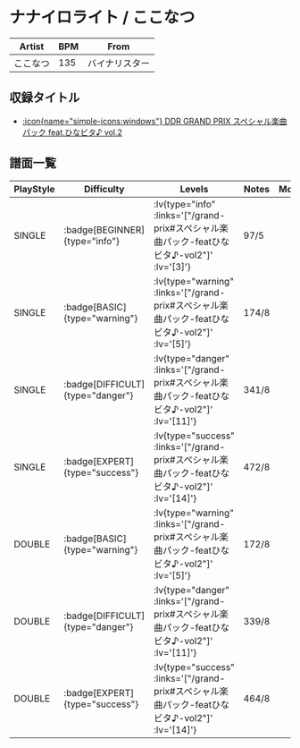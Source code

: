 # ナナイロライト / ここなつ

|Artist|BPM|From|
|------|---|----|
|ここなつ|135|バイナリスター|

## 収録タイトル

- [ :icon{name="simple-icons:windows"} DDR GRAND PRIX スペシャル楽曲パック feat.ひなビタ♪ vol.2](/grand-prix#スペシャル楽曲パック-featひなビタ♪-vol2)

## 譜面一覧

|PlayStyle|Difficulty|Levels|Notes|Movie|
|---------|----------|------|-----|-----|
|SINGLE| :badge[BEGINNER]{type="info"} | :lv{type="info" :links='["/grand-prix#スペシャル楽曲パック-featひなビタ♪-vol2"]' :lv='[3]'} |97/5||
|SINGLE| :badge[BASIC]{type="warning"} | :lv{type="warning" :links='["/grand-prix#スペシャル楽曲パック-featひなビタ♪-vol2"]' :lv='[5]'} |174/8||
|SINGLE| :badge[DIFFICULT]{type="danger"} | :lv{type="danger" :links='["/grand-prix#スペシャル楽曲パック-featひなビタ♪-vol2"]' :lv='[11]'} |341/8||
|SINGLE| :badge[EXPERT]{type="success"} | :lv{type="success" :links='["/grand-prix#スペシャル楽曲パック-featひなビタ♪-vol2"]' :lv='[14]'} |472/8||
|DOUBLE| :badge[BASIC]{type="warning"} | :lv{type="warning" :links='["/grand-prix#スペシャル楽曲パック-featひなビタ♪-vol2"]' :lv='[5]'} |172/8||
|DOUBLE| :badge[DIFFICULT]{type="danger"} | :lv{type="danger" :links='["/grand-prix#スペシャル楽曲パック-featひなビタ♪-vol2"]' :lv='[11]'} |339/8||
|DOUBLE| :badge[EXPERT]{type="success"} | :lv{type="success" :links='["/grand-prix#スペシャル楽曲パック-featひなビタ♪-vol2"]' :lv='[14]'} |464/8||
